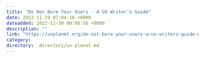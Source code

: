 ```yaml
---
title: "Do Not Bore Your Users - A UX Writer’s Guide"
date: 2022-11-29 07:04:16 +0000
dateadded: 2022-11-30 00:00:56 +0000
description: ""
link: "https://uxplanet.org/do-not-bore-your-users-a-ux-writers-guide-dabd0d477ca4?source=rss----819cc2aaeee0---4"
category:
directory: _directory/ux-planet.md
---
```

